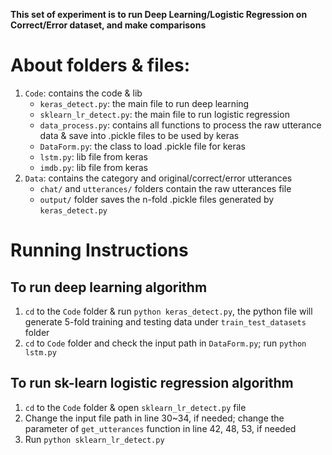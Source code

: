 **This set of experiment is to run Deep Learning/Logistic Regression on Correct/Error dataset, and make comparisons**

# About folders & files:
1. `Code`: contains the code & lib
    - `keras_detect.py`: the main file to run deep learning
    - `sklearn_lr_detect.py`: the main file to run logistic regression
    - `data_process.py`: contains all functions to process the raw utterance data & save into .pickle files to be used by keras
    - `DataForm.py`: the class to load .pickle file for keras
    - `lstm.py`: lib file from keras
    - `imdb.py`: lib file from keras
2. `Data`: contains the category and original/correct/error utterances
    - `chat/` and `utterances/` folders contain the raw utterances file
    - `output/` folder saves the n-fold .pickle files generated by `keras_detect.py`

# Running Instructions
## To run deep learning algorithm
1. `cd` to the `Code` folder & run `python keras_detect.py`, the python file will generate 5-fold training and testing data under `train_test_datasets` folder
2. `cd` to `Code` folder and check the input path in `DataForm.py`; run `python lstm.py` 

## To run sk-learn logistic regression algorithm
1. `cd` to the `Code` folder & open `sklearn_lr_detect.py` file
2. Change the input file path in line 30~34, if needed; change the parameter of `get_utterances` function in line 42, 48, 53, if needed
3. Run `python sklearn_lr_detect.py`